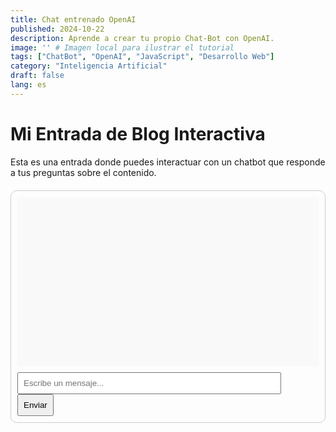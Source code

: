 ```yaml
---
title: Chat entrenado OpenAI
published: 2024-10-22
description: Aprende a crear tu propio Chat-Bot con OpenAI.
image: '' # Imagen local para ilustrar el tutorial
tags: ["ChatBot", "OpenAI", "JavaScript", "Desarrollo Web"]
category: "Inteligencia Artificial"
draft: false
lang: es
---
```


# Mi Entrada de Blog Interactiva

Esta es una entrada donde puedes interactuar con un chatbot que responde a tus preguntas sobre el contenido.

<div id="chatbot-container">
  <div id="chat-history"></div>
  <input id="user-input" type="text" placeholder="Escribe un mensaje..." />
  <button id="send-button">Enviar</button>
</div>

<script>
  document.addEventListener('DOMContentLoaded', function () {
    const chatHistory = document.getElementById('chat-history');
    const userInput = document.getElementById('user-input');
    const sendButton = document.getElementById('send-button');

    async function sendMessage() {
      const message = userInput.value.trim();
      if (message === '') return;

      // Mostrar el mensaje del usuario en el historial
      const userMessageDiv = document.createElement('div');
      userMessageDiv.textContent = 'Tú: ' + message;
      chatHistory.appendChild(userMessageDiv);

      // Limpiar el campo de entrada
      userInput.value = '';

      // Llamar a la API de OpenAI
      try {
        const response = await fetch('/api/chat.ts', {
          method: 'POST',
          headers: {
            'Content-Type': 'application/json',
          },
          body: JSON.stringify({ message }),
        });

        const data = await response.json();
        const botMessageDiv = document.createElement('div');
        botMessageDiv.textContent = 'Bot: ' + data.response;
        chatHistory.appendChild(botMessageDiv);

      } catch (error) {
        console.error('Error al conectarse a la API:', error);
        const errorMessageDiv = document.createElement('div');
        errorMessageDiv.textContent = 'Bot: Hubo un error al procesar tu solicitud.';
        chatHistory.appendChild(errorMessageDiv);
      }
    }

    // Evento al hacer clic en el botón de enviar
    sendButton.addEventListener('click', sendMessage);

    // Evento al presionar Enter
    userInput.addEventListener('keydown', function (e) {
      if (e.key === 'Enter') {
        sendMessage();
      }
    });
  });
</script>

<style>
  #chatbot-container {
    max-width: 500px;
    margin: 20px auto;
    padding: 10px;
    border: 1px solid #ccc;
    border-radius: 10px;
  }
  #chat-history {
    height:250px;
    max-height: 300px;
    overflow-y: auto;
    margin-bottom: 10px;
    padding: 10px;
    background: #f9f9f9;
  }
  #user-input {
    width: calc(100% - 60px);
    padding: 8px;
    margin-right: 5px;
  }
  #send-button {
    padding: 8px;
  }
</style>


